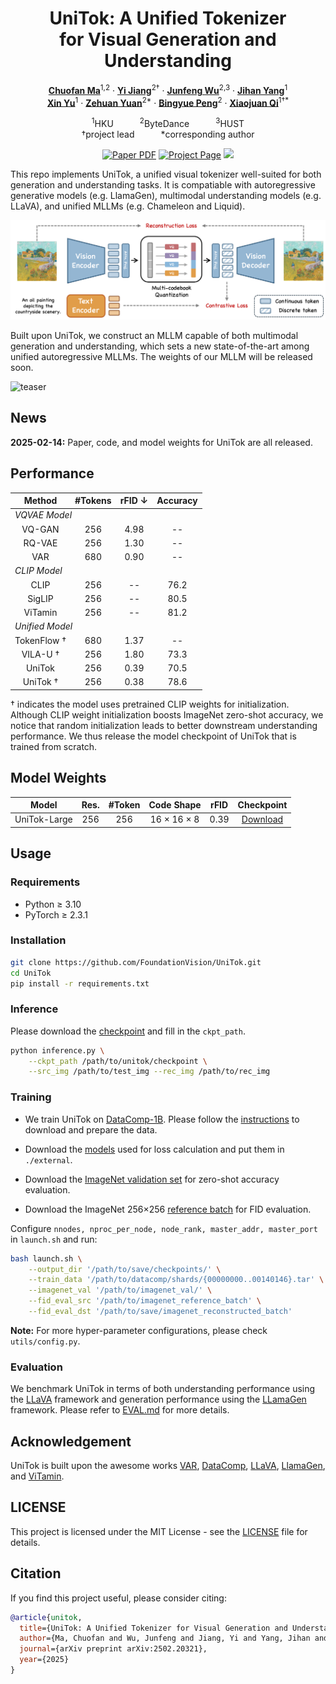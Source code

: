 <div align="center">
<h1>UniTok: A Unified Tokenizer <br> for Visual Generation and Understanding</h1>

[**Chuofan Ma**](https://machuofan.github.io/)<sup>1,2</sup> · [**Yi Jiang**](https://enjoyyi.github.io/)<sup>2&dagger;</sup> · [**Junfeng Wu**](https://wjf5203.github.io/)<sup>2,3</sup> · [**Jihan Yang**](https://jihanyang.github.io/)<sup>1</sup>
<br>
[**Xin Yu**](https://xinyu-andy.github.io/)<sup>1</sup> · [**Zehuan Yuan**](https://shallowyuan.github.io/)<sup>2*</sup> · [**Bingyue Peng**](https://openreview.net/profile?id=~BINGYUE_PENG1)<sup>2</sup> · [**Xiaojuan Qi**](https://xjqi.github.io/)<sup>1&dagger;*</sup>

<sup>1</sup>HKU&emsp;&emsp;&emsp;<sup>2</sup>ByteDance&emsp;&emsp;&emsp;<sup>3</sup>HUST
<br>
&dagger;project lead&emsp;&emsp;&emsp;*corresponding author

<a href="https://arxiv.org/abs/2502.20321"><img src='https://img.shields.io/badge/arXiv-UniTok-red' alt='Paper PDF'></a>
<a href="https://foundationvision.github.io/UniTok/"><img src='https://img.shields.io/badge/Project_Page-UniTok-green' alt='Project Page'></a>
<a href="https://huggingface.co/FoundationVision/UniTok"><img src='https://img.shields.io/badge/%F0%9F%A4%97%20Hugging%20Face-Model-blue'></a>

[//]: # (<a href='https://huggingface.co/datasets/depth-anything/DA-2K'><img src='https://img.shields.io/badge/Benchmark-DA--2K-yellow' alt='Benchmark'></a>)
</div>

This repo implements UniTok, a unified visual tokenizer well-suited for both generation and understanding tasks. 
It is compatiable with autoregressive generative models (e.g. LlamaGen), 
multimodal understanding models (e.g. LLaVA), and unified MLLMs (e.g. Chameleon and Liquid).

![teaser](assets/teaser.png)

Built upon UniTok, we construct an MLLM capable of both multimodal generation and understanding,
which sets a new state-of-the-art among unified autoregressive MLLMs. 
The weights of our MLLM will be released soon.

![teaser](assets/samples.png)

## News

**2025-02-14:** Paper, code, and model weights for UniTok are all released.


## Performance

<table>
    <thead>
        <tr>
            <th>Method</th>
            <th>#Tokens</th>
            <th>rFID &darr;</th>
            <th>Accuracy</th>
        </tr>
    </thead>
    <tbody>
        <tr>
            <td colspan="4"><i>VQVAE Model</i></td>
        </tr>
        <tr align="center">
            <td>VQ-GAN</td>
            <td>256</td>
            <td>4.98</td>
            <td>--</td>
        </tr>
        <tr align="center">
            <td>RQ-VAE</td>
            <td>256</td>
            <td>1.30</td>
            <td>--</td>
        </tr>
        <tr align="center">
            <td>VAR</td>
            <td>680</td>
            <td>0.90</td>
            <td>--</td>
        </tr>
        <tr>
            <td colspan="4"><i>CLIP Model</i></td>
        </tr>
        <tr align="center">
            <td>CLIP</td>
            <td>256</td>
            <td>--</td>
            <td>76.2</td>
        </tr>
        <tr align="center">
            <td>SigLIP</td>
            <td>256</td>
            <td>--</td>
            <td>80.5</td>
        </tr>
        <tr align="center">
            <td>ViTamin</td>
            <td>256</td>
            <td>--</td>
            <td>81.2</td>
        </tr>
        <tr>
            <td colspan="4"><i>Unified Model</i></td>
        </tr>
        <tr align="center">
            <td>TokenFlow &dagger;</td>
            <td>680</td>
            <td>1.37</td>
            <td>--</td>
        </tr>
        <tr align="center">
            <td>VILA-U &dagger;</td>
            <td>256</td>
            <td>1.80</td>
            <td>73.3</td>
        </tr>
        <tr align="center">
            <td>UniTok</td>
            <td>256</td>
            <td>0.39</td>
            <td>70.5</td>
        </tr>
        <tr align="center">
            <td>UniTok &dagger;</td>
            <td>256</td>
            <td>0.38</td>
            <td>78.6</td>
        </tr>
    </tbody>
</table>


&dagger; indicates the model uses pretrained CLIP weights for initialization. Although CLIP weight initialization boosts ImageNet zero-shot accuracy,
we notice that random initialization leads to better downstream understanding performance.
We thus release the model checkpoint of UniTok that is trained from scratch.

[//]: # (**Visual Understanding Performance on VQA Benchmarks.**)

[//]: # ()
[//]: # (|   Method   |      LLM       |  Res.   |  VQAv2   |   GQA    | TextVQA  |   POPE   |   MME    |  MM-Vet  |)

[//]: # (|:----------:|:--------------:|:-------:|:--------:|:--------:|:--------:|:--------:|:--------:|:--------:|)

[//]: # (|   Show-o   |  Phi-1.5-1.3B  |   256   |   59.3   |   48.7   |    -     |   73.8   |   948    |    -     |)

[//]: # (|   Liquid   |    Gemma-7B    |   512   |   71.3   |   58.4   |   42.4   |   81.1   |   1119   |    -     |)

[//]: # (|   VILA-U   |   Llama-2-7B   |   256   |   75.3   |   58.3   |   48.3   |   83.9   |   1336   |   27.7   |)

[//]: # (| **UniTok** | **Llama-2-7B** | **256** | **76.8** | **61.1** | **51.6** | **83.2** | **1448** | **33.9** |)

[//]: # ()
[//]: # (**Visual Generation Performance on GenAI-Bench.**)

[//]: # ()
[//]: # (<table>)

[//]: # (    <thead>)

[//]: # (    <tr>)

[//]: # (        <th rowspan="2">Method</th>)

[//]: # (        <th rowspan="2">Type</th>)

[//]: # (        <th rowspan="2">Count</th>)

[//]: # (        <th rowspan="2">Differ</th>)

[//]: # (        <th rowspan="2">Compare</th>)

[//]: # (        <th colspan="2">Logical</th>)

[//]: # (        <th rowspan="2">Overall</th>)

[//]: # (    </tr>)

[//]: # (    <tr>)

[//]: # (        <th>Negate</th>)

[//]: # (        <th>Universal</th>)

[//]: # (    </tr>)

[//]: # (    </thead>)

[//]: # (    <tbody>)

[//]: # (    <tr align="center">)

[//]: # (        <td>Show-o</td>)

[//]: # (        <td>Discrete Diff.</td>)

[//]: # (        <td>0.70</td>)

[//]: # (        <td>0.62</td>)

[//]: # (        <td>0.71</td>)

[//]: # (        <td>0.51</td>)

[//]: # (        <td>0.65</td>)

[//]: # (        <td>0.60</td>)

[//]: # (    </tr>)

[//]: # (    <tr align="center">)

[//]: # (        <td>VILA-U</td>)

[//]: # (        <td>Autoregressive</td>)

[//]: # (        <td>0.70</td>)

[//]: # (        <td>0.71</td>)

[//]: # (        <td>0.74</td>)

[//]: # (        <td>0.53</td>)

[//]: # (        <td>0.66</td>)

[//]: # (        <td>0.64</td>)

[//]: # (    </tr>)

[//]: # (    <tr align="center">)

[//]: # (        <td>Liquid</td>)

[//]: # (        <td>Autoregressive</td>)

[//]: # (        <td>0.76</td>)

[//]: # (        <td>0.73</td>)

[//]: # (        <td>0.74</td>)

[//]: # (        <td>0.46</td>)

[//]: # (        <td>0.74</td>)

[//]: # (        <td>0.65</td>)

[//]: # (    </tr>)

[//]: # (    <tr align="center">)

[//]: # (        <th>UniTok</th>)

[//]: # (        <th>Autoregressive</th>)

[//]: # (        <th>0.76</th>)

[//]: # (        <th>0.79</th>)

[//]: # (        <th>0.74</th>)

[//]: # (        <th>0.46</th>)

[//]: # (        <th>0.73</th>)

[//]: # (        <th>0.67</th>)

[//]: # (    </tr>)

[//]: # (    </tbody>)

[//]: # (</table>)


## Model Weights

|    Model     | Res. | #Token |        Code Shape         | rFID |  Checkpoint  |
|:------------:|:----:|:------:|:-------------------------:|:----:|:------------:|
| UniTok-Large | 256  |  256   | 16 $\times$ 16 $\times$ 8 | 0.39 | [Download](https://huggingface.co/FoundationVision/UniTok/blob/main/unitok_tokenizer.pth) |


## Usage

### Requirements
- Python ≥ 3.10
- PyTorch ≥ 2.3.1

### Installation

```bash
git clone https://github.com/FoundationVision/UniTok.git
cd UniTok
pip install -r requirements.txt
```

### Inference

Please download the [checkpoint](https://huggingface.co/FoundationVision/UniTok/blob/main/unitok_tokenizer.pth) and fill in the `ckpt_path`.
```bash
python inference.py \
    --ckpt_path /path/to/unitok/checkpoint \
    --src_img /path/to/test_img --rec_img /path/to/rec_img
```

### Training

- We train UniTok on [DataComp-1B](https://github.com/mlfoundations/datacomp). 
Please follow the [instructions](https://github.com/mlfoundations/datacomp?tab=readme-ov-file#downloading-datacomp-1b) to download and prepare the data.

- Download the [models](https://huggingface.co/FoundationVision/UniTok/tree/main/external) used for loss calculation and put them in `./external`.

- Download the [ImageNet validation set](https://www.image-net.org/) for zero-shot accuracy evaluation.

- Download the ImageNet 256$\times$256 [reference batch](https://huggingface.co/datasets/FoundationVision/imagenet_reference_batch) for FID evaluation.

Configure `nnodes, nproc_per_node, node_rank, master_addr, master_port` in `launch.sh` and run:

```bash
bash launch.sh \
    --output_dir '/path/to/save/checkpoints/' \
    --train_data '/path/to/datacomp/shards/{00000000..00140146}.tar' \
    --imagenet_val '/path/to/imagenet_val/' \
    --fid_eval_src '/path/to/imagenet_reference_batch' \
    --fid_eval_dst '/path/to/save/imagenet_reconstructed_batch'
```
**Note:** For more hyper-parameter configurations, please check `utils/config.py`.

### Evaluation

We benchmark UniTok in terms of both understanding performance using the [LLaVA](https://github.com/haotian-liu/LLaVA) framework 
and generation performance using the [LLamaGen](https://github.com/FoundationVision/LlamaGen) framework.
Please refer to [EVAL.md](eval/EVAL.md) for more details.



## Acknowledgement
UniTok is built upon the awesome works 
[VAR](https://github.com/FoundationVision/VAR),
[DataComp](https://github.com/mlfoundations/datacomp),
[LLaVA](https://github.com/haotian-liu/LLaVA/),
[LlamaGen](https://github.com/FoundationVision/LlamaGen/),
and [ViTamin](https://github.com/Beckschen/ViTamin).


## LICENSE

This project is licensed under the MIT License - see the [LICENSE](LICENSE) file for details.


## Citation

If you find this project useful, please consider citing:

```bibtex
@article{unitok,
  title={UniTok: A Unified Tokenizer for Visual Generation and Understanding},
  author={Ma, Chuofan and Wu, Junfeng and Jiang, Yi and Yang, Jihan and Yu, Xin and Yuan, Zehuan and Peng, Bingyue and Qi, Xiaojuan},
  journal={arXiv preprint arXiv:2502.20321},
  year={2025}
}
```

